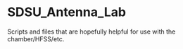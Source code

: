 SDSU_Antenna_Lab
================

Scripts and files that are hopefully helpful for use with the chamber/HFSS/etc.
